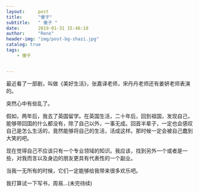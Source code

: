 ```yaml
---
layout:     post
title:      "傻子"
subtitle:   " 傻子 "
date:       2019-01-31 15:46:18
author:     "Reno"
header-img: "img/post-bg-shazi.jpg"
catalog: true
tags:
    - 傻子


---
```


最近看了一部剧，叫做《美好生活》，张嘉译老师，宋丹丹老师还有姜妍老师表演的。

突然心中有些乱了。

假如，两年后，我去了英国留学。在英国生活，二十年后，回到祖国，发现自己，能够带回国的什么都没有，除了自己以外，一事无成。回首半辈子，一定也会感叹自己是怎么生活的，竟然能够将自己的生活，活成这样。那时候一定会被自己蠢到大笑的吧。

现在觉得自己不应该只有一个专业领域的知识。我应该，找到另外一个或者是一些，对我而言以及身边的朋友更具有代表性的一个副业。

当我一无所有的时候，它们一定能够给我带来很多欢乐吧。

我打算试一下写书，周易...(未完待续)



